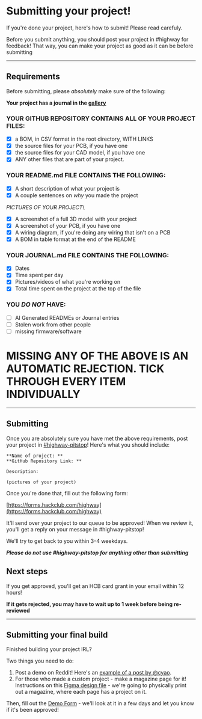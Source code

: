 # Submitting your project!

If you're done your project, here's how to submit! Please read carefuly.

Before you submit anything, you should post your project in #highway for feedback! That way, you can make your project as good as it can be before submitting

---

## Requirements

Before submitting, please *absolutely* make sure of the following:

**Your project has a journal in the [gallery](/projects)**

### YOUR GITHUB REPOSITORY CONTAINS ALL OF YOUR PROJECT FILES:
- [x] a BOM, in CSV format in the root directory, WITH LINKS
- [x] the source files for your PCB, if you have one
- [x] the source files for your CAD model, if you have one
- [x] ANY other files that are part of your project.

### YOUR README.md FILE CONTAINS THE FOLLOWING:
- [x] A short description of what your project is
- [x] A couple sentences on *why* you made the project

*PICTURES OF YOUR PROJECT*\
- [x] A screenshot of a full 3D model with your project
- [x] A screenshot of your PCB, if you have one
- [x] A wiring diagram, if you're doing any wiring that isn't on a PCB
- [x] A BOM in table format at the end of the README

### YOUR JOURNAL.md FILE CONTAINS THE FOLLOWING:
- [x] Dates
- [x] Time spent per day
- [x] Pictures/videos of what you're working on
- [x] Total time spent on the project at the top of the file

### YOU *DO NOT* HAVE:
- [ ] AI Generated READMEs or Journal entries
- [ ] Stolen work from other people
- [ ] missing firmware/software

# MISSING ANY OF THE ABOVE IS AN AUTOMATIC REJECTION. TICK THROUGH EVERY ITEM INDIVIDUALLY

---

## Submitting

Once you are absolutely sure you have met the above requirements, post your project in [#highway-pitstop](https://hackclub.slack.com/archives/C08S22XRYMU)! Here's what you should include:

```
**Name of project: **
**GitHub Repository Link: **

Description: 

(pictures of your project)
```

Once you're done that, fill out the following form:

[https://forms.hackclub.com/highway](https://forms.hackclub.com/highway)

It'll send over your project to our queue to be approved! When we review it, you'll get a reply on your message in #highway-pitstop!

We'll try to get back to you within 3-4 weekdays.

_**Please do *not* use #highway-pitstop for anything other than submitting**_

## Next steps

If you get approved, you'll get an HCB card grant in your email within 12 hours!

**If it gets rejected, you may have to wait up to 1 week before being re-reviewed**

---

## Submitting your final build

Finished building your project IRL? 

Two things you need to do:

1. Post a demo on Reddit! Here's an [example of a post by @cyao](https://www.reddit.com/r/embedded/comments/1kwx5p7/i_built_the_fpga_raspberry_pi_zero_equivalent/).
2. For those who made a custom project - make a magazine page for it! Instructions on this [Figma design file](https://www.figma.com/design/JrUtKGmZKVaT8t2z12oybV/magazine-?node-id=0-1&t=qPMHT9OHuyUDMGj8-1) - we're going to physically print out a magazine, where each page has a project on it.

Then, fill out the [Demo Form](https://forms.hackclub.com/highway-demo) - we'll look at it in a few days and let you know if it's been approved!
